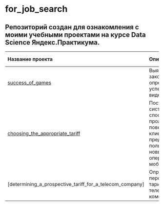 # for_job_search
## Репозиторий создан для ознакомления с моими учебными проектами на курсе Data Science Яндекс.Практикума.

|Название проекта|Описание|Используемые библиотеки|
|:---|:---|:---|
|[success_of_games](success_of_games)|Выявление закономерностей, определяющих успешность видеоигр.|*pandas, numpy, math, matplotlib, scipy, seaborn*|
|[choosing_the_appropriate_tariff](choosing_the_appropriate_tariff)|Построение системы, способную проанализировать поведение клиентов и предложить пользователям новый тариф оператора мобильной связи.|*pandas, numpy, matplotlib, scikit-learn*|
|[determining_a_prospective_tariff_for_a_telecom_company]|Определение перспективного тарифа для телеком компании.|*pandas, numpy, matplotlib, scipy, math*|
